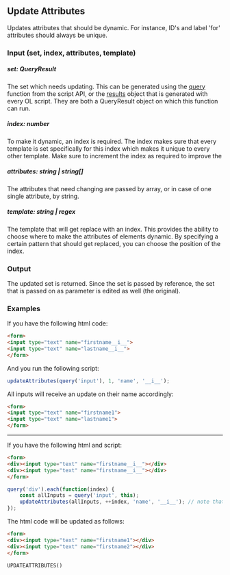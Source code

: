 ## Update Attributes
Updates attributes that should be dynamic. For instance, ID's and label 'for' attributes should always be unique.


### Input (set, index, attributes, template)

##### set: QueryResult
The set which needs updating. This can be generated using the [query](https://help.objectiflune.com/en/planetpress-connect-user-guide/2020.1/#designer/API/query.htm%3FTocPath%3DTemplate%2520Design%7CScript%2520API%7CStandard%2520Script%2520API%7C_____11)
function from the script API, or the [results](https://help.objectiflune.com/en/planetpress-connect-user-guide/2020.1/#designer/API/results_Object.htm%3FTocPath%3DTemplate%2520Design%7CScript%2520API%7CStandard%2520Script%2520API%7Cresults%7C_____0)
object that is generated with every OL script. They are both a QueryResult object on which this function can run.

##### index: number
To make it dynamic, an index is required. The index makes sure that every template is set specifically for this index
which makes it unique to every other template. Make sure to increment the index as required to improve the

##### attributes: string | string[]
The attributes that need changing are passed by array, or in case of one single attribute, by string.

##### template: string | regex
The template that will get replace with an index. This provides the ability to choose where to make the attributes of 
elements dynamic. By specifying a certain pattern that should get replaced, you can choose the position of the index.

### Output
The updated set is returned. Since the set is passed by reference, the set that is passed on as parameter is 
edited as well (the original).


### Examples
If you have the following html code:
```html
<form>
<input type="text" name="firstname__i__">
<input type="text" name="lastname__i__">
</form>
```
And you run the following script:
```typescript
updateAttributes(query('input'), 1, 'name', '__i__'); 
```
All inputs will receive an update on their name accordingly:
```html
<form>
<input type="text" name="firstname1">
<input type="text" name="lastname1">
</form>
```

---

If you have the following html and script:
```html
<form>
<div><input type="text" name="firstname__i__"></div>
<div><input type="text" name="firstname__i__"></div>
</form>
```
```typescript
query('div').each(function(index) {
    const allInputs = query('input', this);
    updateAttributes(allInputs, ++index, 'name', '__i__'); // note that index gets incremented BEFORE passing
});
```
The html code will be updated as follows:
```html
<form>
<div><input type="text" name="firstname1"></div>
<div><input type="text" name="firstname2"></div>
</form>
```
```text
UPDATEATTRIBUTES()


```

